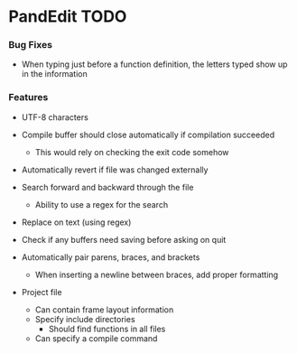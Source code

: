 # PandEdit TODO

### Bug Fixes
- When typing just before a function definition, the letters typed show up in the information

### Features
- UTF-8 characters

- Compile buffer should close automatically if compilation succeeded
	- This would rely on checking the exit code somehow

- Automatically revert if file was changed externally

- Search forward and backward through the file
	- Ability to use a regex for the search
- Replace on text (using regex)

- Check if any buffers need saving before asking on quit

- Automatically pair parens, braces, and brackets
	- When inserting a newline between braces, add proper formatting

- Project file
	- Can contain frame layout information
	- Specify include directories
		- Should find functions in all files
	- Can specify a compile command
